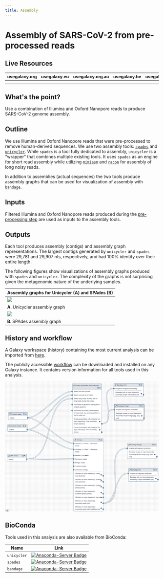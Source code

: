 ```yaml
---
title: Assembly
---
```

# Assembly of SARS-CoV-2 from pre-processed reads

## Live Resources

| usegalaxy.org | usegalaxy.eu | usegalaxy.org.au | usegalaxy.be | usegalaxy.fr |
|:--------:|:------------:|:------------:|:------------:|:------------:|
| <FlatShield label="workflow" message="run" href="https://usegalaxy.org/u/aun1/w/covid-19-assembly" alt="Galaxy workflow" /> | <FlatShield label="workflow" message="run" href="https://usegalaxy.eu/u/wolfgang-maier/w/covid-19-assembly" alt="Galaxy workflow" /> | <FlatShield label="workflow" message="run" href="https://usegalaxy.org.au/u/simongladman/w/covid-19-assembly" alt="Galaxy workflow" /> | <FlatShield label="workflow" message="run" href="https://usegalaxy.be/u/ieguinoa/w/covid-19-assembly" alt="Galaxy workflow" /> | <FlatShield label="workflow" message="run" href="https://usegalaxy.fr/u/lecorguille/w/covid-19-assembly-of-genome-sequence" alt="Galaxy workflow" /> |
| <FlatShield label="history" message="view" href="https://usegalaxy.org/u/aun1/h/covid-19-assembly" alt="Galaxy history" /> | <FlatShield label="history" message="view" href="https://usegalaxy.eu/u/wolfgang-maier/h/covid-19-genome-assembly" alt="Galaxy history" /> | <FlatShield label="history" message="view" href="https://usegalaxy.org.au/u/simongladman/h/covid-19-assembly" alt="Galaxy history" /> | <FlatShield label="history" message="view" href="https://usegalaxy.be/u/ieguinoa/h/covid-19-assembly" alt="Galaxy history" /> | <FlatShield label="history" message="view" href="https://usegalaxy.fr/u/lecorguille/h/covid-19-assembly" alt="Galaxy history" /> |



## What's the point?

Use a combination of Illumina and Oxford Nanopore reads to produce SARS-CoV-2 genome assembly.

## Outline

We use Illumina and Oxford Nanopore reads that were pre-processed to remove human-derived sequences. We use two assembly tools: [`spades`](http://cab.spbu.ru/software/spades/) and [`unicycler`](https://github.com/rrwick/Unicycler). While `spades` is a tool fully dedicated to assembly, `unicycler` is a "wrapper" that combines multiple existing tools. It uses `spades` as an engine for short read assembly while utilizing [`mimiasm`](https://github.com/lh3/miniasm) and [`racon`](https://github.com/isovic/racon) for assembly of long noisy reads.

In addition to assemblies (actual sequences) the two tools produce assembly graphs that can be used for visualization of assembly with [`bandage`](https://rrwick.github.io/Bandage/).

## Inputs

Filtered Illumina and Oxford Nanopore reads produced during the [pre-processing step](../1-PreProcessing/) are used as inputs to the assembly tools.

## Outputs

Each tool produces assembly (contigs) and assembly graph representations. The largest contigs generated by `unicycler` and `spades` were 29,781 and 29,907 nts, respectively, and had 100% identity over their entire length.

The following figures show visualizations of assembly graphs produced with `spades` and `unicycler`. The complexity of the graphs is not surprising given the metagenomic nature of the underlying samples.

| Assembly graphs for Unicycler (A) and SPAdes (B) |
|:-------------------------------|
| ![](https://usegalaxy.org/datasets/bbd44e69cb8906b5d6265148ad20e586/display/?preview=True)
| **A**. Unicycler assembly graph |
| ![](https://usegalaxy.org/datasets/bbd44e69cb8906b5f5dc8f4de00733be/display/?preview=True)
| **B**. SPAdes assembly graph |

## History and workflow

A Galaxy workspace (history) containing the most current analysis can be imported from [here](https://usegalaxy.org/u/aun1/h/covid-19-assembly).

The publicly accessible [workflow](https://usegalaxy.org/u/aun1/w/covid-19-assembly) can be downloaded and installed on any Galaxy instance. It contains version information for all tools used in this analysis.

![](./as_wf.png)


## BioConda

Tools used in this analysis are also available from BioConda:

| Name | Link |
|------|----------------|
| `unicycler` | [![Anaconda-Server Badge](https://anaconda.org/bioconda/unicycler/badges/version.svg)](https://anaconda.org/bioconda/unicycler) |
| `spades` | [![Anaconda-Server Badge](https://anaconda.org/bioconda/spades/badges/version.svg)](https://anaconda.org/bioconda/spades) |
| `bandage` | [![Anaconda-Server Badge](https://anaconda.org/bioconda/bandage/badges/version.svg)](https://anaconda.org/bioconda/bandage) |

